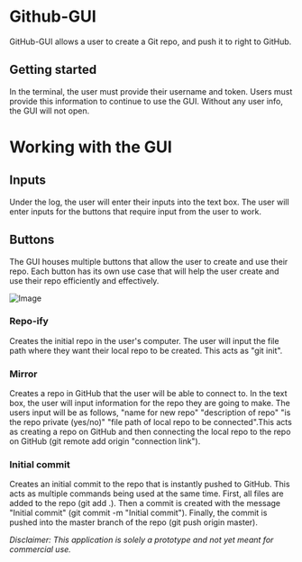 # Github-GUI
GitHub-GUI allows a user to create a Git repo, and push it to right to GitHub.

## Getting started
In the terminal, the user must provide their username and token. Users must provide this information to continue to use the GUI. Without any user info, the GUI will not open.

# Working with the GUI

## Inputs
Under the log, the user will enter their inputs into the text box. The user will enter inputs for the buttons that require input from the user to work.

## Buttons
The GUI houses multiple buttons that allow the user to create and use their repo. Each button has its own use case that will help the user create and use their repo efficiently and effectively.

![Image](https://github.com/user-attachments/assets/f716a698-cffa-49ec-b859-5f2f448456e2)

### Repo-ify
Creates the initial repo in the user's computer. The user will input the file path where they want their local repo to be created. This acts as "git init".

### Mirror
Creates a repo in GitHub that the user will be able to connect to. In the text box, the user will input information for the repo they are going to make. The users input will be as follows, "name for new repo" "description of repo" "is the repo private (yes/no)" "file path of local repo to be connected".This acts as creating a repo on GitHub and then connecting the local repo to the repo on GitHub (git remote add origin "connection link").

### Initial commit
Creates an initial commit to the repo that is instantly pushed to GitHub. This acts as multiple commands being used at the same time. First, all files are added to the repo (git add .). Then a commit is created with the message "Initial commit" (git commit -m "Initial commit"). Finally, the commit is pushed into the master branch of the repo (git push origin master).

*Disclaimer: This application is solely a prototype and not yet meant for commercial use.*
